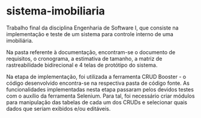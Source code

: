 # sistema-imobiliaria
Trabalho final da disciplina Engenharia de Software I, que consiste na implementação e teste de um sistema para controle interno de uma imobiliária.

Na pasta referente à documentação, encontram-se o documento de requisitos, o cronograma, a estimativa de tamanho, a matriz de rastreabilidade bidirecional e 4 telas de protótipo do sistema.

Na etapa de implementação, foi utilizada a ferramenta CRUD Booster - o código desenvolvido encontra-se na respectiva pasta de código fonte. As funcionalidades implementadas nesta etapa passaram pelos devidos testes com o auxílio da ferramenta Selenium. Para tal, foi necessário criar módulos para manipulação das tabelas de cada um dos CRUDs e selecionar quais dados que seriam exibidos e/ou editáveis.
